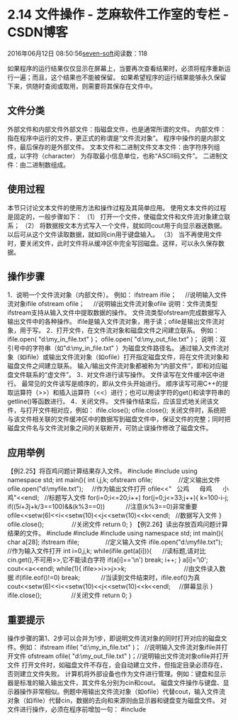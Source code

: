 
# 2.14 文件操作 -  芝麻软件工作室的专栏 - CSDN博客


2016年06月12日 08:50:56[seven-soft](https://me.csdn.net/softn)阅读数：118


如果程序的运行结果仅仅显示在屏幕上，当要再次查看结果时，必须将程序重新运行一遍；而且，这个结果也不能被保留。
如果希望程序的运行结果能够永久保留下来，供随时查阅或取用，则需要将其保存在文件中。
## 文件分类
外部文件和内部文件外部文件：指磁盘文件，也是通常所谓的文件。
内部文件：指在程序中运行的文件，更正式的称谓是“文件流对象”。
程序中操作的是内部文件，最后保存的是外部文件。
文本文件和二进制文件文本文件：由字符序列组成，以字符（character） 为存取最小信息单位，也称“ASCII码文件”。
二进制文件：由二进制数组成。
## 使用过程
本节只讨论文本文件的使用方法和操作过程及其简单应用。
使用文本文件的过程是固定的，一般步骤如下：
（1） 打开一个文件，使磁盘文件和文件流对象建立联系；
（2） 将数据按文本方式写入一个文件，就如同cout用于向显示器送数据。以后可从这个文件读取数据，就如同cin用于键盘输入。
（3） 当不再使用文件时，要关闭文件，此时文件将从缓冲区中完全写回磁盘。这样，可以永久保存数据。
## 操作步骤
1．说明一个文件流对象（内部文件）。
例如：
ifstream ifile；     //说明输入文件流对象ifile
ofstream ofile；     //说明输出文件流对象ofile
说明：文件流类型ifstream支持从输入文件中提取数据的操作。
文件流类型ofstream完成数据写入输出文件中的各种操作。
ifile是输入文件流对象，用于读；ofile是输出文件流对象，用于写。
2．打开文件，在文件流对象和磁盘文件之间建立联系。
例如：
ifile.open( "d:\\my_in_file.txt" )；
ofile.open( "d:\\my_out_file.txt" )；
说明：双引号中的字符串（如"d:\\my_in_file.txt" ）为磁盘文件路径名。
通过输入文件流对象（如ifile）或输出文件流对象（如ofile）打开指定磁盘文件，将在文件流对象和磁盘文件之间建立联系。
输入/输出文件流对象都被称为“内部文件”，即和对应磁盘文件联系的“虚文件”。
3．对文件进行读写操作。
文件读写在文件缓冲区中进行。
最常见的文件读写是顺序的，即从文件头开始进行。
顺序读写可用C++的提取运算符（>>）和插入运算符（<<）进行；也可以用读字符的get()和读字符串的getline()等函数进行。
4．关闭文件。
文件操作结束后，应该显式地关闭该文件，与打开文件相对应，例如：
ifile.close();
ofile.close();
关闭文件时，系统把与该文件相关联的文件缓冲区中的数据写到磁盘文件中，保证文件的完整；同时把磁盘文件名与文件流对象之间的关联断开，可防止误操作修改了磁盘文件。
## 应用举例
【例2.25】将百鸡问题计算结果存入文件。
\#include<fstream>
\#include<iomanip>
using namespace std;
int main(){
int i,j,k;
ofstream ofile;               //定义输出文件
ofile.open("d:\\myfile.txt");     //作为输出文件打开
ofile<<"   公鸡      母鸡      小鸡"<<endl;   //标题写入文件
for(i=0;i<=20;i++)
for(j=0;j<=33;j++){
k=100-i-j;
if((5*i+3*j+k/3==100)&&(k%3==0))            //注意(k%3==0)非常重要
ofile<<setw(6)<<i<<setw(10)<<j<<setw(10)<<k<<endl;   //数据写入文件
}
ofile.close();                //关闭文件
return 0;
}
【例2.26】读出存放百鸡问题计算结果的文件。
\#include<fstream>
\#include<iostream>
\#include<iomanip>
using namespace std;
int main(){
char a[28];
ifstream ifile;               //定义输入文件
ifile.open("d:\\myfile.txt");     //作为输入文件打开
int i=0,j,k;
while(ifile.get(a[i])){      //读标题,请对比cin.get(),不可用>>,它不能读白字符
if(a[i]=='\n') break;
i++;
}
a[i]='\0';
cout<<a<<endl;
while(1){
ifile>>i>>j>>k;                                 //由文件读入数据
if(ifile.eof()!=0) break;            //当读到文件结束时，ifile.eof()为真
cout<<setw(6)<<i<<setw(10)<<j<<setw(10)<<k<<endl;     //屏幕显示
}
ifile.close();                 //关闭文件
return 0;
}
## 重要提示
操作步骤的第1、2步可以合并为1步，即说明文件流对象的同时打开对应的磁盘文件。例如：
ifstream ifile( "d:\\my_in_file.txt" )；  //说明输入文件流对象ifile并打开文件
ofstream ofile( "d:\\my_out_file.txt" )；//说明输出文件流对象ofile并打开文件
打开文件时，如磁盘文件不存在，会自动建立文件，但指定目录必须存在，否则建立文件失败。
计算机将外部设备也作为文件进行管理。例如：键盘和显示器是标准的输入输出文件，其文件名分别为cin和cout。
磁盘文件操作与键盘、显示器操作非常相似。例题中用输出文件流对象（如ofile）代替cout，输入文件流对象（如ifile）代替cin，数据的去向和来源则由显示器和键盘变为磁盘文件。
对文件进行操作，必须在程序前增加一句： \#include<fstream>

